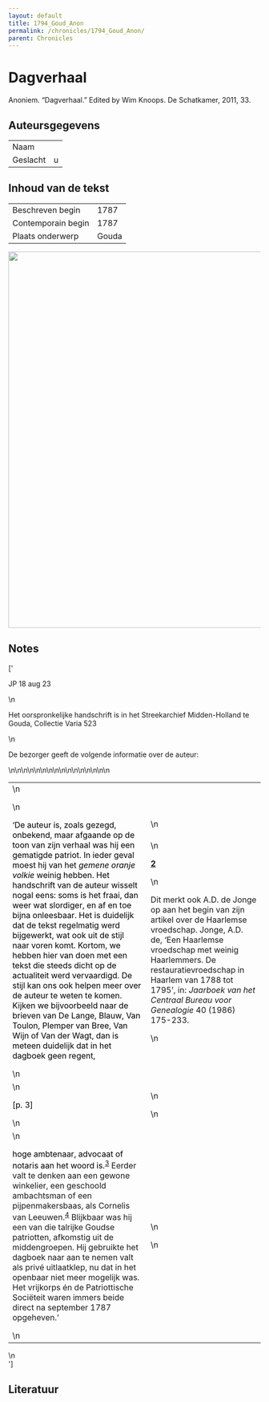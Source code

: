```yaml
---
layout: default
title: 1794_Goud_Anon
permalink: /chronicles/1794_Goud_Anon/
parent: Chronicles
--- 
```



# Dagverhaal 

Anoniem. “Dagverhaal.” Edited by Wim Knoops. De Schatkamer, 2011, 33. 

## Auteursgegevens 

| | | 
| --------------- | --------------- | 
| Naam |   | 
| Geslacht | u | 

## Inhoud van de tekst 

| | | 
| --------------- | --------------- | 
| Beschreven begin | 1787 | 
| Contemporain begin | 1787 | 
| Plaats onderwerp | Gouda | 

[<img src="..\..\barplots_chronicles\1794_Goud_Anon.jpg" width="750"/>](..\..\barplots_chronicles\1794_Goud_Anon.jpg) 

## Notes 

['<div data-schema-version="8"><p>JP 18 aug 23</p>\n<p>Het oorspronkelijke handschrift is in het Streekarchief Midden-Holland te Gouda, Collectie Varia 523</p>\n<p>De bezorger geeft de volgende informatie over de auteur:</p>\n<table>\n<tbody>\n<tr>\n<td>\n<p></p>\n<p><span style="color: rgb(0, 0, 0)"><span style="background-color: inherit">‘De auteur is, zoals gezegd, onbekend, maar afgaande op de toon van zijn verhaal was hij een gematigde patriot. In ieder geval moest hij van het&nbsp;</span></span><em><span style="color: rgb(0, 0, 0)"><span style="background-color: inherit">gemene oranje volkie</span></span></em><span style="color: rgb(0, 0, 0)"><span style="background-color: inherit">&nbsp;weinig hebben. Het handschrift van de auteur wisselt nogal eens: soms is het fraai, dan weer wat slordiger, en af en toe bijna onleesbaar. Het is duidelijk dat de tekst regelmatig werd bijgewerkt, wat ook uit de stijl naar voren komt. Kortom, we hebben hier van doen met een tekst die steeds dicht op de actualiteit werd vervaardigd. De stijl kan ons ook helpen meer over de auteur te weten te komen. Kijken we bijvoorbeeld naar de brieven van De Lange, Blauw, Van Toulon, Plemper van Bree, Van Wijn of Van der Wagt, dan is meteen duidelijk dat in het dagboek geen regent,</span></span></p>\n</td>\n<td>\n<h4></h4>\n<p><strong><span style="color: var(--menu-txt-hover)"><span style="background-color: var(--menu-bg)"><a href="https://www.dbnl.org/tekst/knoo013dagv01_01/knoo013dagv01_01_0001.php#003T" rel="noopener noreferrer nofollow">2</a></span></span></strong></p>\n<p>Dit merkt ook A.D. de Jonge op aan het begin van zijn artikel over de Haarlemse vroedschap. Jonge, A.D. de, ‘Een Haarlemse vroedschap met weinig Haarlemmers. De restauratievroedschap in Haarlem van 1788 tot 1795’, in:&nbsp;<em>Jaarboek van het Centraal Bureau voor Genealogie</em>&nbsp;40 (1986) 175-233.</p>\n</td>\n</tr>\n<tr>\n<td>\n<p><span style="color: rgb(0, 0, 0)"><span style="background-color: inherit">[p. 3]</span></span></p>\n</td>\n<td>\n<p></p>\n</td>\n</tr>\n<tr>\n<td>\n<p><span style="color: rgb(0, 0, 0)"><span style="background-color: inherit">hoge ambtenaar, advocaat of notaris aan het woord is.</span></span><sup><span style="color: var(--menu-txt-hover)"><span style="background-color: var(--menu-bg)"><a href="https://www.dbnl.org/tekst/knoo013dagv01_01/knoo013dagv01_01_0001.php#004" rel="noopener noreferrer nofollow">3</a></span></span></sup>&nbsp;Eerder valt te denken aan een gewone winkelier, een geschoold ambachtsman of een pijpenmakersbaas, als Cornelis van Leeuwen.<sup><span style="color: var(--menu-txt-hover)"><span style="background-color: var(--menu-bg)"><a href="https://www.dbnl.org/tekst/knoo013dagv01_01/knoo013dagv01_01_0001.php#005" rel="noopener noreferrer nofollow">4</a></span></span></sup>&nbsp;Blijkbaar was hij een van die talrijke Goudse patriotten, afkomstig uit de middengroepen. Hij gebruikte het dagboek naar aan te nemen valt als privé uitlaatklep, nu dat in het openbaar niet meer mogelijk was. Het vrijkorps én de Patriottische Sociëteit waren immers beide direct na september 1787 opgeheven.’</p>\n</td>\n<td>\n<p></p>\n</td>\n</tr>\n</tbody>\n</table>\n</div>'] 

## Literatuur 

